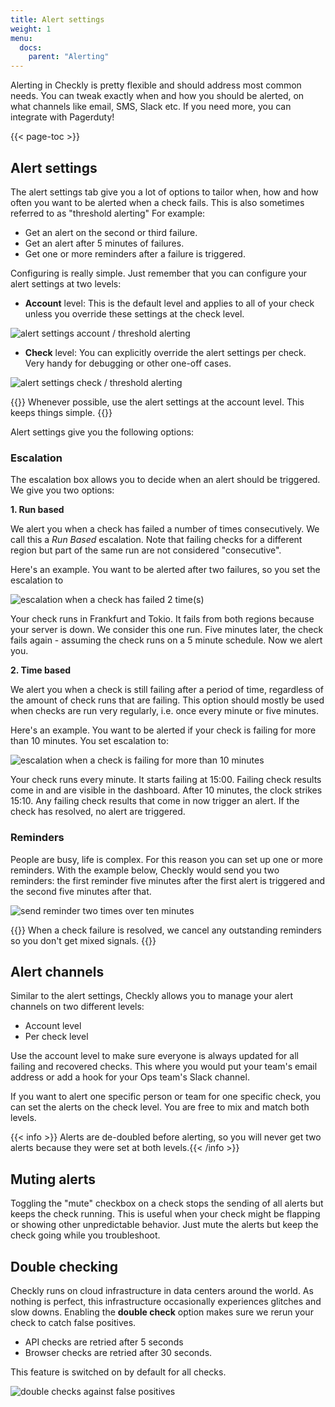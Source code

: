 ```yaml
---
title: Alert settings
weight: 1
menu:
  docs:
    parent: "Alerting"
---
```


Alerting in Checkly is pretty flexible and should address most common needs. You can tweak exactly when and how you should
be alerted, on what channels like email, SMS, Slack etc. If you need more, you can integrate with Pagerduty!

{{< page-toc >}}

## Alert settings

The alert settings tab give you a lot of options to tailor when, how and how often you want to be alerted when 
a check fails. This is also sometimes referred to as "threshold alerting" For example:

- Get an alert on the second or third failure.
- Get an alert after 5 minutes of failures.
- Get one or more reminders after a failure is triggered.

Configuring is really simple. Just remember that you can configure your alert settings at two levels:

- **Account** level: This is the default level and applies to all of your check unless you override these settings at the check level.

![alert settings account / threshold alerting](/docs/images/alerting/alert-settings.png)

- **Check** level: You can explicitly override the alert settings per check. Very handy for debugging or other one-off cases.

![alert settings check / threshold alerting](/docs/images/alerting/alert-settings-check.png)

{{<info >}}
Whenever possible, use the alert settings at the account level. This keeps things simple.
{{</info>}}

Alert settings give you the following options:

### Escalation

The escalation box allows you to decide when an alert should be triggered. We give you two options:

**1. Run based**

We alert you when a check has failed a number of times consecutively. We call this a *Run Based* escalation. Note that failing checks
for a different region but part of the same run are not considered "consecutive". 

Here's an example. You want to be alerted after two failures, so you set the escalation to 

![escalation when a check has failed 2 time(s)](/docs/images/alerting/escalation-1.png) 

Your check runs in Frankfurt and Tokio. It fails from both regions because your server is down. We consider this
one run. Five minutes later, the check fails again - assuming the check runs on a 5 minute schedule. Now we alert you.

**2. Time based**

We alert you when a check is still failing after a period of time, regardless of the amount of check runs that are failing.
This option should mostly be used when checks are run very regularly, i.e. once every minute or five minutes.

Here's an example. You want to be alerted if your check is failing for more than 10 minutes. You set escalation to:

![escalation when a check is failing for more than 10 minutes](/docs/images/alerting/escalation-2.png)

Your check runs every minute. It starts failing at 15:00. Failing check results come in and are visible in the dashboard.
After 10 minutes, the clock strikes 15:10. Any failing check results that come in now trigger an alert. If the check has
resolved, no alert are triggered.

### Reminders

People are busy, life is complex. For this reason you can set up one or more reminders. With the example below, Checkly
would send you two reminders: the first reminder five minutes after the first alert is triggered and the second five minutes
after that.

![send reminder two times over ten minutes](/docs/images/alerting/reminders-1.png)

{{<info >}}
When a check failure is resolved, we cancel any outstanding reminders so you don't get mixed signals.
{{</info>}}

##  Alert channels

Similar to the alert settings, Checkly allows you to manage your alert channels on two different levels:

- Account level
- Per check level

Use the account level to make sure everyone is always updated for all failing and recovered checks. This where you would
put your team's email address or add a hook for your Ops team's Slack channel.

If you want to alert one specific person or team for one specific check, you can set the alerts on the check level.
You are free to mix and match both levels.

{{< info >}} Alerts are de-doubled before alerting, so you will never get two alerts because they were set at both levels.{{< /info >}}

## Muting alerts

Toggling the "mute" checkbox on a check stops the sending of all alerts but keeps the check running. This is useful when
your check might be flapping or showing other unpredictable behavior. Just mute the alerts but keep the check going while
you troubleshoot.

## Double checking

Checkly runs on cloud infrastructure in data centers around the world. As nothing is perfect, this infrastructure
occasionally experiences glitches and slow downs. Enabling the  **double check** option makes sure we rerun your check
to catch false positives.

- API checks are retried after 5 seconds
- Browser checks are retried after 30 seconds.

This feature is switched on by default for all checks.

![double checks against false positives](/docs/images/alerting/double_check.png)

